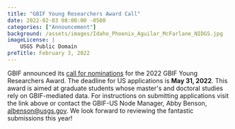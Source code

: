 ```yaml
---
title: "GBIF Young Researchers Award Call" 
date: 2022-02-03 08:00:00 -0500 
categories: ["Announcement"] 
background: /assets/images/Idaho_Phoenix_Aguilar_McFarlane_NIDGS.jpg
imageLicense: | 
    USGS Public Domain
preTitle: February 3, 2022
--- 
```


GBIF announced its [call for nominations](https://www.gbif.org/news/6PzaBymtwAEvbpXYtb4d1y/call-for-nominations-to-the-2022-gbif-young-researchers-award) for the 2022 GBIF Young Researchers Award. The deadline for US applications is **May 31, 2022**. This award is aimed at graduate students whose master's and doctoral studies rely on GBIF-mediated data. For instructions on submitting applications visit the link above or contact the GBIF-US Node Manager, Abby Benson, albenson@usgs.gov. We look forward to reviewing the fantastic submissions this year!  
